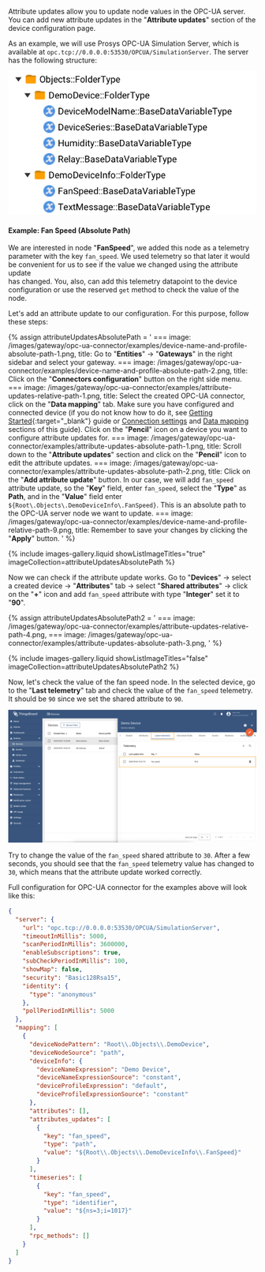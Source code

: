 Attribute updates allow you to update node values in the OPC-UA server. 
You can add new attribute updates in the "**Attribute updates**" section of the device configuration page.

As an example, we will use Prosys OPC-UA Simulation Server, which is available at `opc.tcp://0.0.0.0:53530/OPCUA/SimulationServer`.
The server has the following structure:

![image](/images/gateway/opc-ua-connector/examples/opc-ua-server-structure-overview-4.png)

#### Example: Fan Speed (Absolute Path)

We are interested in node "**FanSpeed**", we added this node as a telemetry parameter with the key `fan_speed`. We used 
telemetry so that later it would be convenient for us to see if the value we changed using the attribute update  
has changed. You, also, can add this telemetry datapoint to the device configuration or use the reserved `get` method 
to check the value of the node.

Let's add an attribute update to our configuration. For this purpose, follow these steps:

{% assign attributeUpdatesAbsolutePath = '
    ===
        image: /images/gateway/opc-ua-connector/examples/device-name-and-profile-absolute-path-1.png,
        title: Go to "**Entities**" → "**Gateways**" in the right sidebar and select your gateway.
    ===
        image: /images/gateway/opc-ua-connector/examples/device-name-and-profile-absolute-path-2.png,
        title: Click on the "**Connectors configuration**" button on the right side menu.
    ===
        image: /images/gateway/opc-ua-connector/examples/attribute-updates-relative-path-1.png,
        title: Select the created OPC-UA connector, click on the "**Data mapping**" tab. Make sure you have configured and connected device (if you do not know how to do it, see [Getting Started](/docs/iot-gateway/getting-started/?connectorsCreation=opcua){:target="_blank"} guide or [Connection settings](/docs/iot-gateway/config/opc-ua/#connection-settings) and [Data mapping](/docs/iot-gateway/config/opc-ua/#data-mapping) sections of this guide). Click on the "**Pencil**" icon on a device you want to configure attribute updates for.
    ===
        image: /images/gateway/opc-ua-connector/examples/attribute-updates-absolute-path-1.png,
        title: Scroll down to the "**Attribute updates**" section and click on the "**Pencil**" icon to edit the attribute updates.
    ===
        image: /images/gateway/opc-ua-connector/examples/attribute-updates-absolute-path-2.png,
        title: Click on the "**Add attribute update**" button. In our case, we will add `fan_speed` attribute update, so the "**Key**" field, enter `fan_speed`, select the "**Type**" as **Path**, and in the "**Value**" field enter `${Root\.Objects\.DemoDeviceInfo\.FanSpeed}`. This is an absolute path to the OPC-UA server node we want to update.
    ===
        image: /images/gateway/opc-ua-connector/examples/device-name-and-profile-relative-path-9.png,
        title: Remember to save your changes by clicking the "**Apply**" button.
'
%}

{% include images-gallery.liquid showListImageTitles="true" imageCollection=attributeUpdatesAbsolutePath %}

Now we can check if the attribute update works. Go to "**Devices**" → select a created device → "**Attributes**" tab → 
select "**Shared attributes**" → click on the "**+**" icon and add `fan_speed` attribute with type "**Integer**" set it 
to "**90**".

{% assign attributeUpdatesAbsolutePath2 = '
    ===
        image: /images/gateway/opc-ua-connector/examples/attribute-updates-relative-path-4.png,
    ===
        image: /images/gateway/opc-ua-connector/examples/attribute-updates-absolute-path-3.png,
'
%}

{% include images-gallery.liquid showListImageTitles="false" imageCollection=attributeUpdatesAbsolutePath2 %}

Now, let's check the value of the fan speed node. In the selected device, go to the "**Last telemetry**" tab and check the 
value of the `fan_speed` telemetry. It should be `90` since we set the shared attribute to `90`.

![image](/images/gateway/opc-ua-connector/examples/result-device-overview-3.png)

Try to change the value of the `fan_speed` shared attribute to `30`. After a few seconds, you should see that the
`fan_speed` telemetry value has changed to `30`, which means that the attribute update worked correctly.

Full configuration for OPC-UA connector for the examples above will look like this:

```json
{
  "server": {
    "url": "opc.tcp://0.0.0.0:53530/OPCUA/SimulationServer",
    "timeoutInMillis": 5000,
    "scanPeriodInMillis": 3600000,
    "enableSubscriptions": true,
    "subCheckPeriodInMillis": 100,
    "showMap": false,
    "security": "Basic128Rsa15",
    "identity": {
      "type": "anonymous"
    },
    "pollPeriodInMillis": 5000
  },
  "mapping": [
    {
      "deviceNodePattern": "Root\\.Objects\\.DemoDevice",
      "deviceNodeSource": "path",
      "deviceInfo": {
        "deviceNameExpression": "Demo Device",
        "deviceNameExpressionSource": "constant",
        "deviceProfileExpression": "default",
        "deviceProfileExpressionSource": "constant"
      },
      "attributes": [],
      "attributes_updates": [
        {
          "key": "fan_speed",
          "type": "path",
          "value": "${Root\\.Objects\\.DemoDeviceInfo\\.FanSpeed}"
        }
      ],
      "timeseries": [
        {
          "key": "fan_speed",
          "type": "identifier",
          "value": "${ns=3;i=1017}"
        }
      ],
      "rpc_methods": []
    }
  ]
}
```
